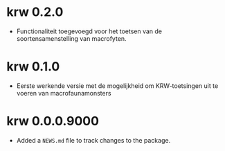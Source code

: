 # krw 0.2.0

- Functionaliteit toegevoegd voor het toetsen van de soortensamenstelling van macrofyten.

# krw 0.1.0

- Eerste werkende versie met de mogelijkheid om KRW-toetsingen uit te voeren van macrofaunamonsters

# krw 0.0.0.9000

* Added a `NEWS.md` file to track changes to the package.
